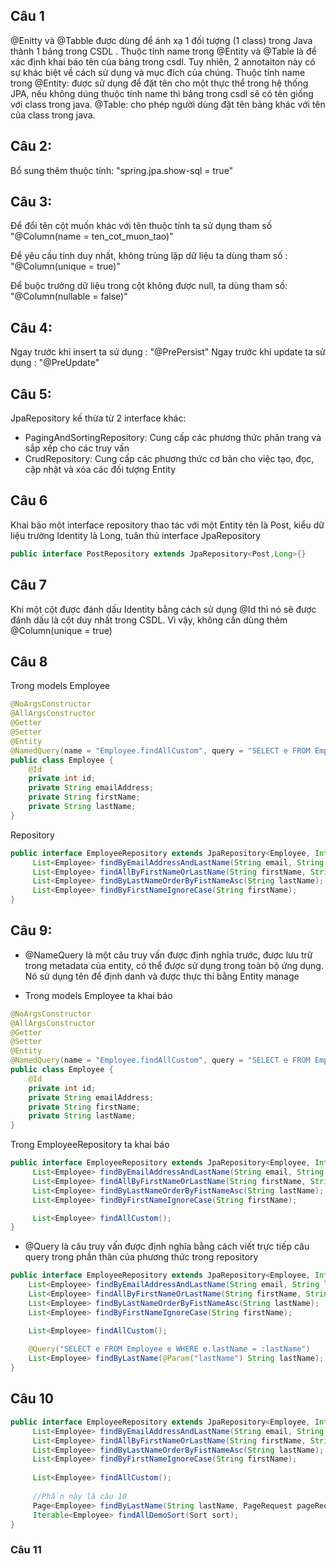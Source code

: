 ## Câu 1
@Enitty và @Tabble được dùng để ánh xạ 1 đối tượng (1 class)  trong Java thành 1 bảng trong CSDL
. Thuộc tính name trong @Entity và @Table là để xác định khai báo tên của bảng trong csdl.
Tuy nhiên, 2 annotaiton này có sự khác biệt về cách sử dụng và mục đích của chúng.
Thuộc tính name trong @Entity: được sử dụng để đặt tên cho một thực thể trong hệ thống JPA, nếu không dúng thuộc tính name thì bảng trong csdl sẽ có tên giống với class trong java.
@Table: cho phép người dùng đặt tên bảng khác với tên của class trong java.

## Câu 2:
Bổ sung thêm thuộc tính: "spring.jpa.show-sql = true"

## Câu 3: 
Để đổi tên cột muốn khác với tên thuộc tính ta sử dụng tham số "@Column(name = ten_cot_muon_tao)"

Để yêu cầu tính duy nhất, không trùng lặp dữ liệu ta dùng tham số : "@Column(unique = true)"

Để buộc trường dữ liệu trong cột không được null, ta dùng tham số: "@Column(nullable = false)"

## Câu 4:
Ngay trước khi insert ta sử dụng : "@PrePersist"
Ngay trước khi update ta sử dụng : "@PreUpdate"

## Câu 5:
JpaRepository kế thừa từ 2 interface khác: 
* PagingAndSortingRepository: Cung cấp các phương thức phân trang và sắp xếp cho các truy vấn
* CrudRepository: Cung cấp các phương thức cơ bản cho việc tạo, đọc, cập nhật và xóa các đối tượng Entity

## Câu 6
Khai báo một interface repository thao tác với một Entity tên là Post, kiểu dữ liệu trường Identity là Long, tuân thủ interface JpaRepository

```java
public interface PostRepository extends JpaRepository<Post,Long>{}
```

## Câu 7
Khi một cột được đánh dấu Identity bằng cách sử dụng @Id thì nó sẽ được đánh dấu là cột duy nhất trong CSDL. Vì vậy, không cần dùng thêm @Column(unique = true)

## Câu 8

Trong models Employee
```java
@NoArgsConstructor
@AllArgsConstructor
@Getter
@Setter
@Entity
@NamedQuery(name = "Employee.findAllCustom", query = "SELECT e FROM Employee e")
public class Employee {
    @Id
    private int id;
    private String emailAddress;
    private String firstName;
    private String lastName;
}
```


Repository
```java
public interface EmployeeRepository extends JpaRepository<Employee, Integer> {
     List<Employee> findByEmailAddressAndLastName(String email, String lastName);
     List<Employee> findAllByFirstNameOrLastName(String firstName, String lastName);
     List<Employee> findByLastNameOrderByFistNameAsc(String lastName);
     List<Employee> findByFirstNameIgnoreCase(String firstName);
}

```

## Câu 9:
* @NameQuery là một câu truy vấn được định nghĩa trước, được lưu trữ trong metadata của entity, có thể được sử dụng trong toàn bộ ứng dụng. Nó sử dụng tên để định danh và được thực thi bằng Entity manage

* Trong models Employee ta khai báo
```java
@NoArgsConstructor
@AllArgsConstructor
@Getter
@Setter
@Entity
@NamedQuery(name = "Employee.findAllCustom", query = "SELECT e FROM Employee e")
public class Employee {
    @Id
    private int id;
    private String emailAddress;
    private String firstName;
    private String lastName;
}

```

Trong EmployeeRepository ta khai báo
```java
public interface EmployeeRepository extends JpaRepository<Employee, Integer> {
     List<Employee> findByEmailAddressAndLastName(String email, String lastName);
     List<Employee> findAllByFirstNameOrLastName(String firstName, String lastName);
     List<Employee> findByLastNameOrderByFistNameAsc(String lastName);
     List<Employee> findByFirstNameIgnoreCase(String firstName);

     List<Employee> findAllCustom();
}

```

* @Query là câu truy vấn được định nghĩa bằng cách viết trực tiếp câu query trong phần thân của phương thức trong repository
```java
public interface EmployeeRepository extends JpaRepository<Employee, Integer> {
    List<Employee> findByEmailAddressAndLastName(String email, String lastName);
    List<Employee> findAllByFirstNameOrLastName(String firstName, String lastName);
    List<Employee> findByLastNameOrderByFistNameAsc(String lastName);
    List<Employee> findByFirstNameIgnoreCase(String firstName);

    List<Employee> findAllCustom();
    
    @Query("SELECT e FROM Employee e WHERE e.lastName = :lastName")
    List<Employee> findByLastName(@Param("lastName") String lastName);
}
```
 ## Câu 10
```java
public interface EmployeeRepository extends JpaRepository<Employee, Integer> {      
     List<Employee> findByEmailAddressAndLastName(String email, String lastName);   
     List<Employee> findAllByFirstNameOrLastName(String firstName, String lastName);
     List<Employee> findByLastNameOrderByFistNameAsc(String lastName);              
     List<Employee> findByFirstNameIgnoreCase(String firstName);                    
                                                                                    
     List<Employee> findAllCustom();                                                
                                                                                    
     //Phần này là câu 10                                                           
     Page<Employee> findByLastName(String lastName, PageRequest pageRequest);       
     Iterable<Employee> findAllDemoSort(Sort sort);                                 
}                                                                                   
```

### Câu 11
